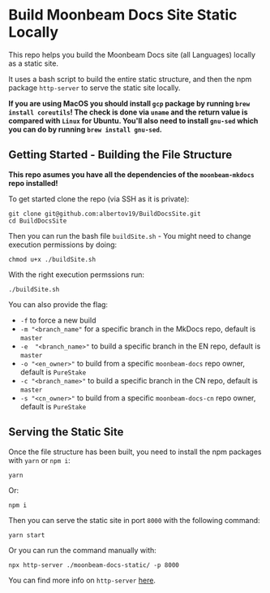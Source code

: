 # Build Moonbeam Docs Site Static Locally

This repo helps you build the Moonbeam Docs site (all Languages) locally as a static site.

It uses a bash script to build the entire static structure, and then the npm package `http-server` to serve the static site locally.

**If you are using MacOS you should install `gcp` package by running `brew install coreutils`! The check is done via `uname` and the return value is compared with `Linux` for Ubuntu. You'll also need to install `gnu-sed` which you can do by running `brew install gnu-sed`.**

## Getting Started - Building the File Structure

**This repo asumes you have all the dependencies of the `moonbeam-mkdocs` repo installed!**

To get started clone the repo (via SSH as it is private):

```
git clone git@github.com:albertov19/BuildDocsSite.git
cd BuildDocsSite
```

Then you can run the bash file `buildSite.sh` - You might need to change execution permissions by doing:

```
chmod u+x ./buildSite.sh
```

With the right execution permssions run:

```
./buildSite.sh
```

You can also provide the flag:
 - `-f` to force a new build
 - `-m "<branch_name"` for a specific branch in the MkDocs repo, default is `master`
 - `-e  "<branch_name>"` to build a specific branch in the EN repo, default is `master`
 - `-o "<en_owner>"` to build from a specific `moonbeam-docs` repo owner, default is `PureStake`
 - `-c "<branch_name>"` to build a specific branch in the CN repo, default is `master`
 - `-s "<cn_owner>"` to build from a specific `moonbeam-docs-cn` repo owner, default is `PureStake`

## Serving the Static Site

Once the file structure has been built, you need to install the npm packages with `yarn` or `npm i`:

```
yarn
```

Or:

```
npm i
```

Then you can serve the static site in port `8000` with the following command:

```
yarn start
```

Or you can run the command manually with:

```
npx http-server ./moonbeam-docs-static/ -p 8000
```

You can find more info on `http-server` [here](https://www.npmjs.com/package/http-server).
